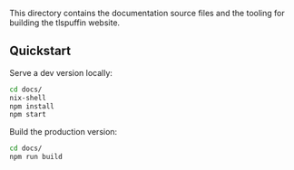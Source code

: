 This directory contains the documentation source files and the tooling for building the tlspuffin website.

## Quickstart

Serve a dev version locally:
```sh
cd docs/
nix-shell
npm install
npm start
```

Build the production version:
```sh
cd docs/
npm run build
```

